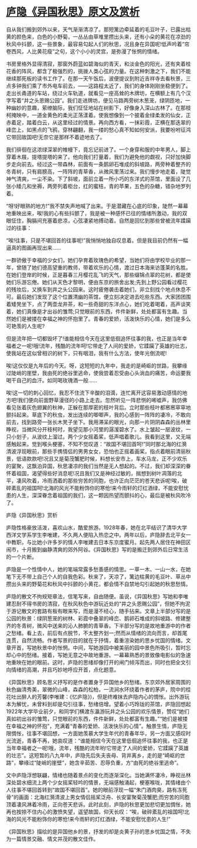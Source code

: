 # [庐隐《异国秋思》原文及赏析](https://www.vrrw.net/wx/9067.html)

自从我们搬到郊外以来，天气渐渐清凉了。那短篱边牵延着的毛豆叶子，已露出枯黄的颜色来，白色的小野菊，一丛丛由草堆里攒出头来，还有小朵的黄花在凉劲的秋风中抖颤，这一些景象，最容易勾起人们的秋思，况且身在异国呢!低声吟着“帘卷西风，人比黄花瘦”之句，这个小小的灵宫，是弥漫了怅惘的情绪。

书房里格外显得清寂，那窗外蔚蓝如碧海似的青天，和淡金色的阳光，还有夹着桂花香的阵风，都含了极强烈的，挑拨人类心弦的力量。在这种刺激之下，我们不能继续那死板的读书工作了。在那一天午饭后，波便提议到附近吉祥寺去看秋景，三点多钟我们乘了市外电车前去，——这路程太近了，我们的身体刚刚坐稳便到了。走出长甬道的车站，绕过火车轨道，就看见一座高耸的木牌坊，在横额上有几个汉字写着“井之头恩赐公园”。我们走进牌坊，便见马路两旁树木葱茏，绿阴匝地，一种幽妙的意趣，萦缭脑际，我们怔怔地站在树影下，好像身入深山古林了。在那枝柯掩映中，一道金黄色的柔光正荡漾着。使我想像到一个披着金绿柔发的仙女，正赤着足，踏着白云，从这里经过的情景。再向西方看，一抹彩霞，正横在那迭翠的峰峦上，如黑点的飞鸦，穿林翩翻，我一缕的愁心真不知如何安派，我要吩咐征鸿它带回故国吧!无奈它是那样不着迹地去了。

我们徘徊在这浓绿深翠的帷幔下，竟忘记前进了。一个身穿和服的中年男人，脚上穿着木屐，提塔提塔的来了。他向我们打量着，我们为避免他的觑视，只好加快脚步走向前去。经过这一带森林，前面有一条鹅卵石堆成的斜坡路，两旁种着整齐的冬青树，只有肩膀高，一阵阵的青草香，从微风里荡过来。我们慢步地走着，陡觉神气清爽，一尘不染。下了斜坡，面前立着一所小巧的东洋式的茶馆，里面设了几张小矮几和坐褥，两旁列着柜台，红的蜜桔，青的苹果，五色的杂糖，错杂地罗列着。



“呀!好眼熟的地方!”我不禁失声地喊了出来。于是潜藏在心底的印象，陡然一幕幕地重映出来，唉!我的心有些抖颤了，我是被一种感怀已往的情绪所激动，我的双眼怔住，胸膈间充塞着悲凉，心弦凄紧地搏动着。自然是回忆到那些曾被流年蹂躏过的往事：

“唉!往事，只是不堪回首的往事呢!”我悄悄地独自叹息着。但是我目前仍然有一幅逼真的图画再现出来……

一群骄傲于幸福的少女们，她们孕育着玫瑰色的希望，当她们将由学校毕业的那一年，曾随了她们德高望重的教师，带着欢乐的心情，渡过日本海来访蓬莱的名胜。在她们登岸的时候，正是暮春三月樱花乱飞的天气，那些缀锦点翠的花树，都是使她们乐游忘倦。她们从天色才黎明，便由东京的旅舍出发;先到上野公园看过樱花的残妆后，又换车到井之头公园来。这时疲倦袭击着她们，非立刻找个地点休息不可。最后她们发现了这个位置清幽的茶馆，便立刻决定进去吃些东西。大家团团围着矮凳坐下，点了两壶龙井茶，和一些奇甜的东洋点心，她们吃着喝着，高声谈笑着，她们真像是才出谷的雏莺;只觉眼前的东西，件件新鲜，处处都富有生趣。当然她们是被搂在幸福之神的怀抱里了。青春的爱娇，活泼快乐的心情，她们是多么可艳羡的人生呢?

但是流年把一切都毁坏了!谁能相信今天在这里低徊追怀往事的我，也正是当年幸福者之一呢!哦!流年，残酷的流年呵!它带走了人间的爱娇，它蹂躏了英雄的壮志，使我站在这似曾相识的树下，只有咽泪，我有什么方法，使年光倒流呢!

唉!这仅仅是九年后的今天。呀，这短短的九年中，我走的是崎岖的世路，我攀缘过陡峭的崖壁，我由死的绝谷里逃命，使我尝着忍受由心头淌血的痛苦，命运要我喝干自己的血汗。如同喝玫瑰酒一般……

唉!这一切的刺心回忆，我忍不住流下辛酸的泪滴，连忙离开这容易激动感情的地方吧!我们便向前面野草漫径的小路上走去。忽然听见一阵悲恻的唏嘘声，我仿佛看见张着灰色翅翼的秋神，正躲在那厚密的枝叶背后。立时那些枝叶都窸窸窣窣地颤抖起来。草底下的秋虫，发出连续的唧唧声，我的心感到一阵阵的凄冷，不敢向前去，找到路旁一张长木凳子坐下。我用滞呆的眼光，向那一片阴阴森森的丛林里睁视，当微风分开枝柯时，我望见那小河里的潺湲碧水了。水上皱起一层波纹，一只小划子，从波纹上溜过。两个少女摇着桨，低声唱着歌儿。我看到这里，又无端感触起来。觉到喉头梗塞，不知不觉叹道：“故国不堪回首呵!”同时那北海的红漪清波浮现眼前，那些手携情侣的男男女女，恐怕也正摇着画桨，指点着眼前清丽秋景，低语款款吧!况且又是菊茂蟹肥时候，料想长安市上，车水马龙，正不少欢乐的宴聚，这飘泊异国，秋思凄凉的我们当然是无人想起的。不过，我们却深深的眷怀着祖国，渴望得些好消息呢!况且我们又是神经过敏的，揣想到树叶凋落的北平，凄风吹着，冷雨洒着的那些穷苦的同胞，也许正向茫茫的苍天悲诉呢!唉，破碎紊乱的祖国呵!北海的风光不能粉饰你的寒伧!来今雨轩的灯红酒绿，不能安慰忧患的人生，深深眷念着祖国的我们，这一颗因热望而颤抖的心，最后是被秋风吹冷了。

庐隐《异国秋思》赏析

庐隐性格豪放活泼，喜欢山水，酷爱旅游。1928年春，她在北平结识了清华大学西洋文学系学生李唯建，不久两人便陷入热恋之中。两年以后，庐隐辞去北平女一中教职，与比她小许多岁的情人李唯建去日本东京度蜜月。起先两人居住在神田区闹市，十月搬到幽静清爽的郊外阿谷。《异国秋思》写的是搬迁到郊外后日常生活的一个片断。

庐隐是一个性情中人，她的笔端常露多愁善感的情思。一草一木、一山一水，在她笔下无不带上自己个人的自我色彩。秋来了，天凉了，篱边枯黄的毛豆叶、草丛中攒出头来的野菊花和秋风中抖颤的小黄花，都会情不自禁地勾引起她的秋思愁情。

庐隐的散文不拘规矩章法，信笔写来，自由随便。虽说，《异国秋思》写她和李唯建忍耐不得书房的清寂，在秋风秋色中游玩近处的“井之头恩赐公园”，但她不拘泥于游记散文的套路有板有眼来写，而是漫不经心，随手拈来。文章上半部分写的是公园的秋景：绿阴葱茏的树林、彩霞中叠翠的峰峦、鹅卵石堆成的斜坡路、修建整齐的冬青树，微风中送来的沁人肺腑的青草香。下半部分写的是故地重游中的作者之愁绪。看上去，前后有点脱节，不太整齐划一;然而从情绪的流向而言，却首尾连贯，自然流畅。作者写景的目的就在于抒情，着重渲染她的思乡忧国的情绪。文章开首，写她秋景中的怅惘。中间，写她游园中被美丽的园中景色所吸引，暂时忘却心中的愁绪。接着，写她无意之中故地重游。一幕幕熟悉的景致像电影似的急速地重映在她的眼前。这时，庐隐的思绪却像打开的闸门倾泻而出，同时也把全文引向情绪的高潮，并且巧妙地呼应开首，点化题意。

《异国秋思》顾名思义抒写的是作者置身于异国他乡的愁绪。东京郊外居家周围的秋色幽清秀美，翠微的山峰，森森的松柏，一流涧水环绕着作者的茅庐，院中的桂花吐出醉人的芳馨(李唯建：《忆庐隐》)，但是终难抹去庐隐内心的惆怅。出外游玩本为解忧，未曾料到却是勾引往事，愁绪倍增。望着小巧玲珑的茶馆，庐隐回想起1922年大学毕业前夕，和同学们横渡东瀛游玩井之头公园的欢乐情景，赞叹“她们真如初出谷的雏莺，只觉眼前的东西，件件新鲜，处处都富有生趣。”“她们是被搂在幸福之神的怀抱”，充满着“青春的爱娇、活泼快乐的心情”。触景生情，庐隐无限惆怅，往事不堪回想，一方面她羡慕大学生年代的青春年华，另一方面又感叹时光流逝，青春不再，她哀叹道：“谁能相信今天在这里低徊追怀往事的我，也正是当年幸福者之一呢!哦，流年，残酷的流年哟!它带走了人间的爱娇，它蹂躏了英雄的壮志”。这短暂的八九年中，庐隐先后失夫丧母、背井离乡，走的是“崎岖的世路”，攀缘过“陡峭的崖壁”，她含辛茹苦、忍辱负重，方“由死的绝谷里逃命”。

文中庐隐浮想联翩，情绪也随着景点的变化而逐渐深化。当她满怀凄冷，睁视丛林深处碧水细流上两个少女摇桨轻吟的情景，无端感触涌起，梗塞喉咙，其情绪由个人往事不堪回首转到“故国不堪回首”。她的眼前浮现一幅“朱门酒肉臭，路有冻死骨”的画面：北海红漪清波上男女情侣摇桨泛舟、长安宴聚菊茂蟹肥;而穷苦的同胞顶着凄风淋着冷雨，正向苍天悲诉。此时此刻，庐隐的秋思更加悲切更加惆怅，她再也按捺不住内心的激愤失望，遥望故国，仰天长叹：“唉，破碎紊乱的祖国呵!北海的风光不能粉饰你的寒伧!来今雨轩的灯红酒绿，不能安慰忧患的人生!”

《异国秋思》描绘的是异国他乡的景，抒发的却是炎黄子孙的思乡忧国之情，不失为一篇情景交融、情文并茂的散文佳作。

